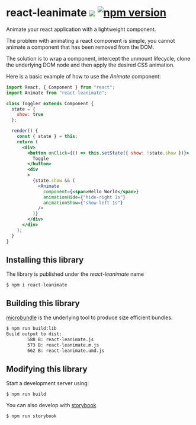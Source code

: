 # react-leanimate ![](http://img.badgesize.io/fredericheem/react-leanimate/master/src/Animate.js.svg?compression=gzip) [![npm version](https://badge.fury.io/js/react-leanimate.svg)](https://badge.fury.io/js/react-leanimate)
Animate your react application with a lightweight component.  

The problem with animating a react component is simple, you cannot animate a component that has been removed from the DOM. 

The solution is to wrap a component, intercept the unmount lifecycle, clone the underlying DOM node and then apply the desired CSS animation. 

Here is a basic example of how to use the *Animate* component:

```jsx
import React, { Component } from "react";
import Animate from "react-leanimate";

class Toggler extends Component {
  state = {
    show: true
  };

  render() {
    const { state } = this;
    return (
      <div>
        <button onClick={() => this.setState({ show: !state.show })}>
          Toggle
        </button>
        <div
        >
          {state.show && (
            <Animate
              component={<span>Hello World</span>}
              animationHide={"hide-right 1s"}
              animationShow={"show-left 1s"}
            />
          )}
        </div>
      </div>
    );
  }
}

```

## Installing this library

The library is published under the *react-leanimate* name

    $ npm i react-leanimate


## Building this library

[microbundle](https://github.com/developit/microbundle) is the underlying tool to produce size efficient bundles.

```sh
$ npm run build:lib
Build output to dist:
        588 B: react-leanimate.js
        573 B: react-leanimate.m.js
        662 B: react-leanimate.umd.js
 ```

## Modifying this library

Start a development server using:

    $ npm run build

You can also develop with [storybook](https://github.com/storybooks/storybook)

    $ npm run storybook





